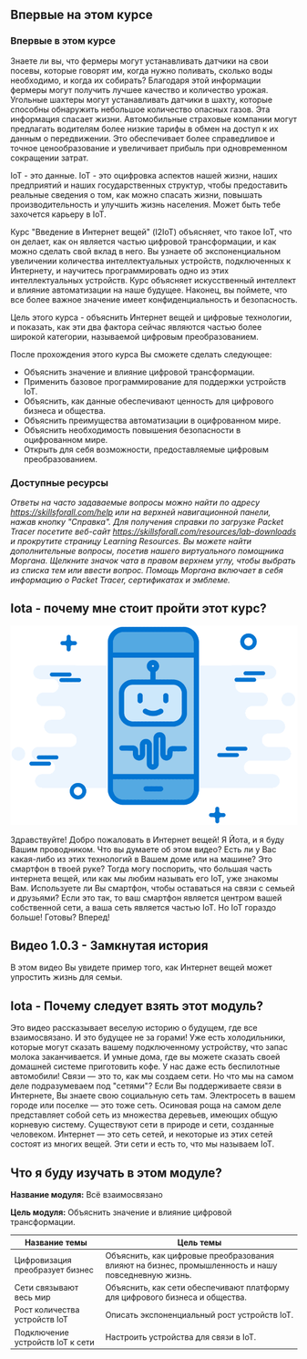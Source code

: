 <!-- 1.0.1 -->
## Впервые на этом курсе 
### Впервые в этом курсе
Знаете ли вы, что фермеры могут устанавливать датчики на свои посевы, которые говорят им, когда нужно поливать, сколько воды необходимо, и когда их собирать? Благодаря этой информации фермеры могут получить лучшее качество и количество урожая. Угольные шахтеры могут устанавливать датчики в шахту, которые способны обнаружить небольшое количество опасных газов. Эта информация спасает жизни. Автомобильные страховые компании могут предлагать водителям более низкие тарифы в обмен на доступ к их данным о передвижении. Это обеспечивает более справедливое и точное ценообразование и увеличивает прибыль при одновременном сокращении затрат.

IoT - это данные. IoT - это оцифровка аспектов нашей жизни, наших предприятий и наших государственных структур, чтобы предоставить реальные сведения о том, как можно спасать жизни, повышать производительность и улучшить жизнь населения. Может быть тебе захочется карьеру в IoT.

Курс "Введение в Интернет вещей" (I2IoT) объясняет, что такое IoT, что он делает, как он является частью цифровой трансформации, и как можно сделать свой вклад в него. Вы узнаете об экспоненциальном увеличении количества интеллектуальных устройств, подключенных к Интернету, и научитесь программировать одно из этих интеллектуальных устройств. Курс объясняет искусственный интеллект и влияние автоматизации на наше будущее. Наконец, вы поймете, что все более важное значение имеет конфиденциальность и безопасность.

Цель этого курса - объяснить Интернет вещей и цифровые технологии, и показать, как эти два фактора сейчас являются частью более широкой категории, называемой цифровым преобразованием.

После прохождения этого курса Вы сможете сделать следующее:

* Объяснить значение и влияние цифровой трансформации.
* Применить базовое программирование для поддержки устройств IoT.
* Объяснить, как данные обеспечивают ценность для цифрового бизнеса и общества.
* Объяснить преимущества автоматизации в оцифрованном мире.
* Объяснить необходимость повышения безопасности в оцифрованном мире.
* Открыть для себя возможности, предоставляемые цифровым преобразованием.
 
<!-- **ВНИМАНИЕ**: Скорее всего эта часть не нужна -->

### Доступные ресурсы
*Ответы на часто задаваемые вопросы можно найти по адресу https://skillsforall.com/help или на верхней навигационной панели, нажав кнопку "Справка". Для получения справки по загрузке Packet Tracer посетите веб-сайт https://skillsforall.com/resources/lab-downloads и прокрутите страницу Learning Resources. Вы можете найти дополнительные вопросы, посетив нашего виртуального помощника Моргана. Щелкните значок чата в правом верхнем углу, чтобы выбрать из списка тем или ввести вопрос. Помощь Моргана включает в себя информацию о Packet Tracer, сертификатах и эмблеме.*
<!-- **ВНИМАНИЕ**: Скорее всего эта часть не нужна -->

<!-- 1.0.2 -->
## Iota - почему мне стоит пройти этот курс?

![](./assets/1.0.2.png)

Здравствуйте! Добро пожаловать в Интернет вещей! Я Йота, и я буду Вашим проводником. Что вы думаете об этом видео? Есть ли у Вас какая-либо из этих технологий в Вашем доме или на машине? Это смартфон в твоей руке? Тогда могу поспорить, что большая часть интернета вещей, или как мы любим называть его IoT, уже знакомы Вам. Используете ли Вы смартфон, чтобы оставаться на связи с семьей и друзьями? Если это так, то ваш смартфон является центром вашей собственной сети, а ваша сеть является частью IoT. Но IoT гораздо больше! Готовы? Вперед!

<!-- 1.0.3 -->
## Видео 1.0.3 - Замкнутая история

В этом видео Вы увидете пример того, как Интернет вещей может упростить жизнь для семьи.

<!-- здесь ссылка на видео -->

<!-- 1.0.4 -->
## Iota - Почему следует взять этот модуль?

Это видео рассказывает веселую историю о будущем, где все взаимосвязано. И это будущее не за горами! Уже есть холодильники, которые могут сказать вашему подключенному устройству, что запас молока заканчивается. И умные дома, где вы можете сказать своей домашней системе приготовить кофе. У нас даже есть беспилотные автомобили!
Связи — это то, как мы создаем сети. Но что мы на самом деле подразумеваем под "сетями"? Если Вы поддерживаете связи в Интернете, Вы знаете свою социальную сеть там. Электросеть в вашем городе или поселке — это тоже сеть. Осиновая роща на самом деле представляет собой сеть из множества деревьев, имеющих общую корневую систему. Существуют сети в природе и сети, созданные человеком. Интернет — это сеть сетей, и некоторые из этих сетей состоят из многих вещей. Эти сети и есть то, что мы называем IoT.

<!-- 1.0.5 -->
## Что я буду изучать в этом модуле?

**Название модуля:** Всё взаимосвязано 

**Цель модуля:** Объяснить значение и влияние цифровой трансформации.

| Название темы | Цель темы |
|---- | ------------ |
| Цифровизация преобразует бизнес | Объяснить, как цифровые преобразования влияют на бизнес, промышленность и нашу повседневную жизнь. |
| Сети связывают весь мир | Объяснить, как сети обеспечивают платформу для цифрового бизнеса и общества. |
| Рост количества устройств IoT | Описать экспоненциальный рост устройств IoT. |
| Подключение устройств IoT к сети | Настроить устройства для связи в IoT. |
